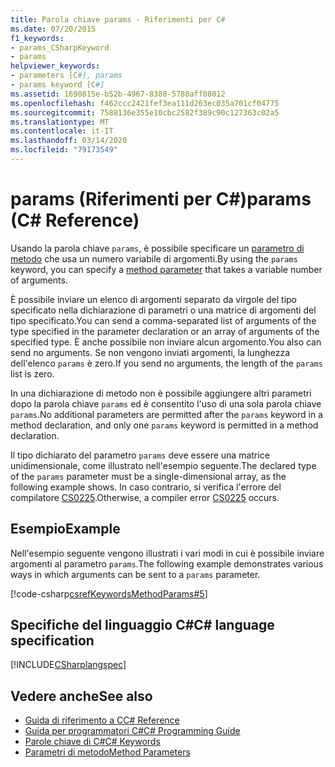 ```yaml
---
title: Parola chiave params - Riferimenti per C#
ms.date: 07/20/2015
f1_keywords:
- params_CSharpKeyword
- params
helpviewer_keywords:
- parameters [C#], params
- params keyword [C#]
ms.assetid: 1690815e-b52b-4967-8380-5780aff08012
ms.openlocfilehash: f462ccc2421fef3ea111d263ec035a701cf04775
ms.sourcegitcommit: 7588136e355e10cbc2582f389c90c127363c02a5
ms.translationtype: MT
ms.contentlocale: it-IT
ms.lasthandoff: 03/14/2020
ms.locfileid: "79173549"
---
```

# <a name="params-c-reference"></a><span data-ttu-id="a3bb7-102">params (Riferimenti per C#)</span><span class="sxs-lookup"><span data-stu-id="a3bb7-102">params (C# Reference)</span></span>

<span data-ttu-id="a3bb7-103">Usando la parola chiave `params`, è possibile specificare un [parametro di metodo](method-parameters.md) che usa un numero variabile di argomenti.</span><span class="sxs-lookup"><span data-stu-id="a3bb7-103">By using the `params` keyword, you can specify a [method parameter](method-parameters.md) that takes a variable number of arguments.</span></span>

<span data-ttu-id="a3bb7-104">È possibile inviare un elenco di argomenti separato da virgole del tipo specificato nella dichiarazione di parametri o una matrice di argomenti del tipo specificato.</span><span class="sxs-lookup"><span data-stu-id="a3bb7-104">You can send a comma-separated list of arguments of the type specified in the parameter declaration or an array of arguments of the specified type.</span></span> <span data-ttu-id="a3bb7-105">È anche possibile non inviare alcun argomento.</span><span class="sxs-lookup"><span data-stu-id="a3bb7-105">You also can send no arguments.</span></span> <span data-ttu-id="a3bb7-106">Se non vengono inviati argomenti, la lunghezza dell'elenco `params` è zero.</span><span class="sxs-lookup"><span data-stu-id="a3bb7-106">If you send no arguments, the length of the `params` list is zero.</span></span>

<span data-ttu-id="a3bb7-107">In una dichiarazione di metodo non è possibile aggiungere altri parametri dopo la parola chiave `params` ed è consentito l'uso di una sola parola chiave `params`.</span><span class="sxs-lookup"><span data-stu-id="a3bb7-107">No additional parameters are permitted after the `params` keyword in a method declaration, and only one `params` keyword is permitted in a method declaration.</span></span>

<span data-ttu-id="a3bb7-108">Il tipo dichiarato del parametro `params` deve essere una matrice unidimensionale, come illustrato nell'esempio seguente.</span><span class="sxs-lookup"><span data-stu-id="a3bb7-108">The declared type of the `params` parameter must be a single-dimensional array, as the following example shows.</span></span> <span data-ttu-id="a3bb7-109">In caso contrario, si verifica l'errore del compilatore [CS0225](../../misc/cs0225.md).</span><span class="sxs-lookup"><span data-stu-id="a3bb7-109">Otherwise, a compiler error [CS0225](../../misc/cs0225.md) occurs.</span></span>

## <a name="example"></a><span data-ttu-id="a3bb7-110">Esempio</span><span class="sxs-lookup"><span data-stu-id="a3bb7-110">Example</span></span>

<span data-ttu-id="a3bb7-111">Nell'esempio seguente vengono illustrati i vari modi in cui è possibile inviare argomenti al parametro `params`.</span><span class="sxs-lookup"><span data-stu-id="a3bb7-111">The following example demonstrates various ways in which arguments can be sent to a `params` parameter.</span></span>

[!code-csharp[csrefKeywordsMethodParams#5](~/samples/snippets/csharp/VS_Snippets_VBCSharp/csrefKeywordsMethodParams/CS/csrefKeywordsMethodParams.cs#5)]

## <a name="c-language-specification"></a><span data-ttu-id="a3bb7-112">Specifiche del linguaggio C#</span><span class="sxs-lookup"><span data-stu-id="a3bb7-112">C# language specification</span></span>

[!INCLUDE[CSharplangspec](~/includes/csharplangspec-md.md)]

## <a name="see-also"></a><span data-ttu-id="a3bb7-113">Vedere anche</span><span class="sxs-lookup"><span data-stu-id="a3bb7-113">See also</span></span>

- [<span data-ttu-id="a3bb7-114">Guida di riferimento a C</span><span class="sxs-lookup"><span data-stu-id="a3bb7-114">C# Reference</span></span>](../index.md)
- [<span data-ttu-id="a3bb7-115">Guida per programmatori C#</span><span class="sxs-lookup"><span data-stu-id="a3bb7-115">C# Programming Guide</span></span>](../../programming-guide/index.md)
- [<span data-ttu-id="a3bb7-116">Parole chiave di C#</span><span class="sxs-lookup"><span data-stu-id="a3bb7-116">C# Keywords</span></span>](index.md)
- [<span data-ttu-id="a3bb7-117">Parametri di metodo</span><span class="sxs-lookup"><span data-stu-id="a3bb7-117">Method Parameters</span></span>](method-parameters.md)
